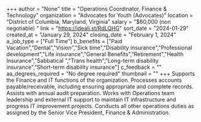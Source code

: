 +++
author = "None"
title = "Operations Coordinator, Finance & Technology"
organization = "Advocates for Youth (Advocates)"
location = "District of Columbia, Maryland, Virginia"
salary = "$60,000 (non negotiable) "
link = "https://ideali.st/RdLQHG"
sort_date = "2024-01-29"
created_at = "January 29, 2024"
closing_date = "February 1, 2024"
a_job_type = ["Full Time"]
b_benefits = ["Paid Vacation","Dental","Vision","Sick time","Disability insurance","Professional development","Life insurance","General Benefits","Retirement","Health Insurance","Sabbatical ","Trans health","Long-term disability insurance","Short-term disability insurance"]
c_feedback = ""
aa_degrees_required = "No degree required"
thumbnail = ""
+++
Supports the Finance and IT functions of the organization. Processes accounts payable/receivable, including ensuring appropriate and complete records. Assists with annual audit preparation. Works with Operations team leadership and external IT support to maintain IT infrastructure and progress IT improvement projects. Conducts all other operations duties as assigned by the Senior Vice President, Finance & Administration. 